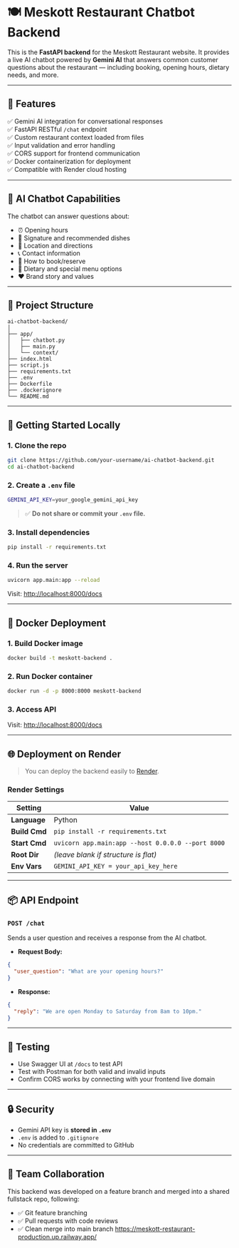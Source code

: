 # 🍽️ Meskott Restaurant Chatbot Backend

This is the **FastAPI backend** for the Meskott Restaurant website. It provides a live AI chatbot powered by **Gemini AI** that answers common customer questions about the restaurant — including booking, opening hours, dietary needs, and more.

---

## 📌 Features

✅ Gemini AI integration for conversational responses  
✅ FastAPI RESTful `/chat` endpoint  
✅ Custom restaurant context loaded from files  
✅ Input validation and error handling  
✅ CORS support for frontend communication  
✅ Docker containerization for deployment  
✅ Compatible with Render cloud hosting

---

## 🧠 AI Chatbot Capabilities

The chatbot can answer questions about:

- ⏰ Opening hours  
- 🍲 Signature and recommended dishes  
- 📍 Location and directions  
- 📞 Contact information  
- 🧾 How to book/reserve  
- 🥗 Dietary and special menu options  
- ❤️ Brand story and values  

---

## 📁 Project Structure

```
ai-chatbot-backend/
│
├── app/
│   ├── chatbot.py            
│   ├── main.py              
│   └── context/             
├── index.html               
├── script.js                
├── requirements.txt         
├── .env                      
├── Dockerfile                
├── .dockerignore             
└── README.md                
```

---

## 🚀 Getting Started Locally

### 1. Clone the repo

```bash
git clone https://github.com/your-username/ai-chatbot-backend.git
cd ai-chatbot-backend
```

### 2. Create a `.env` file

```bash
GEMINI_API_KEY=your_google_gemini_api_key
```

> ✅ **Do not share or commit your `.env` file.**

### 3. Install dependencies

```bash
pip install -r requirements.txt
```

### 4. Run the server

```bash
uvicorn app.main:app --reload
```

Visit: [http://localhost:8000/docs](http://localhost:8000/docs)

---

## 🐳 Docker Deployment

### 1. Build Docker image

```bash
docker build -t meskott-backend .
```

### 2. Run Docker container

```bash
docker run -d -p 8000:8000 meskott-backend
```

### 3. Access API

Visit: [http://localhost:8000/docs](http://localhost:8000/docs)

---

## 🌐 Deployment on Render

> You can deploy the backend easily to [Render](https://render.com).

### Render Settings

| Setting         | Value                              |
|-----------------|------------------------------------|
| **Language**    | Python                             |
| **Build Cmd**   | `pip install -r requirements.txt`  |
| **Start Cmd**   | `uvicorn app.main:app --host 0.0.0.0 --port 8000` |
| **Root Dir**    | *(leave blank if structure is flat)* |
| **Env Vars**    | `GEMINI_API_KEY = your_api_key_here` |

---

## 📦 API Endpoint

### `POST /chat`

Sends a user question and receives a response from the AI chatbot.

- **Request Body:**

```json
{
  "user_question": "What are your opening hours?"
}
```

- **Response:**

```json
{
  "reply": "We are open Monday to Saturday from 8am to 10pm."
}
```

---

## 🧪 Testing

- Use Swagger UI at `/docs` to test API
- Test with Postman for both valid and invalid inputs
- Confirm CORS works by connecting with your frontend live domain

---

## 🔒 Security

- Gemini API key is **stored in `.env`**
- `.env` is added to `.gitignore`
- No credentials are committed to GitHub

---

## 👥 Team Collaboration

This backend was developed on a feature branch and merged into a shared fullstack repo, following:

- ✅ Git feature branching
- ✅ Pull requests with code reviews
- ✅ Clean merge into main branch
https://meskott-restaurant-production.up.railway.app/